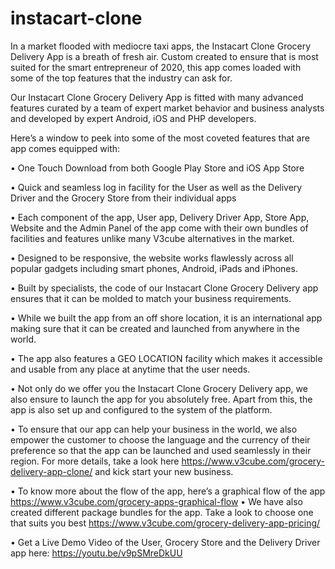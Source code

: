 # instacart-clone
In a market flooded with mediocre taxi apps, the Instacart Clone Grocery Delivery App is a breath of fresh air. Custom created to ensure that is most suited for the smart entrepreneur of 2020, this app comes loaded with some of the top features that the industry can ask for.

Our Instacart Clone Grocery Delivery App is fitted with many advanced features curated by a team of expert market behavior and business analysts and developed by expert Android, iOS and PHP developers. 

Here’s a window to peek into some of the most coveted features that are app comes equipped with:

•	One Touch Download from both Google Play Store and iOS App Store

•	Quick and seamless log in facility for the User as well as the Delivery Driver and the Grocery Store from their individual apps

•	Each component of the app, User app, Delivery Driver App, Store App, Website and the Admin Panel of the app come with their own bundles of facilities and features unlike many V3cube alternatives in the market. 

•	Designed to be responsive, the website works flawlessly across all popular gadgets including smart phones, Android, iPads and iPhones.

•	Built by specialists, the code of our Instacart Clone Grocery Delivery app ensures that it can be molded to match your business requirements.

•	While we built the app from an off shore location, it is an international app making sure that it can be created and launched from anywhere in the world.

•	The app also features a GEO LOCATION facility which makes it accessible and usable from any place at anytime that the user needs. 

•	Not only do we offer you the Instacart Clone Grocery Delivery app, we also ensure to launch the app for you absolutely free. Apart from this, the app is also set up and configured to the system of the platform.

•	To ensure that our app can help your business in the world, we also empower the customer to choose the language and the currency of their preference so that the app can be launched and used seamlessly in their region. 
For more details, take a look here https://www.v3cube.com/grocery-delivery-app-clone/ and kick start your new business. 

•	To know more about the flow of the app, here’s a graphical flow of the app https://www.v3cube.com/grocery-apps-graphical-flow
•	We have also created different package bundles for the app. 
Take a look to choose one that suits you best https://www.v3cube.com/grocery-delivery-app-pricing/

•	Get a Live Demo Video of the User, Grocery Store and the Delivery Driver app here: https://youtu.be/v9pSMreDkUU
